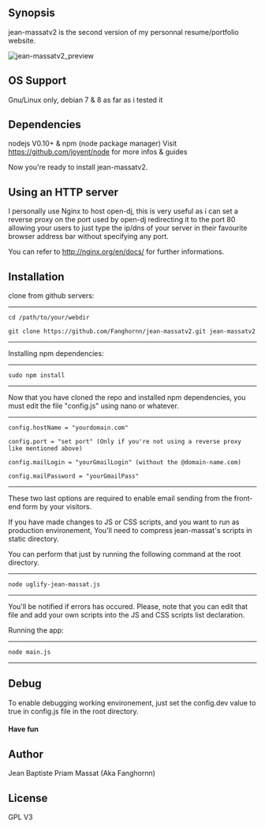 ## Synopsis

jean-massatv2 is the second version of my personnal resume/portfolio website.

![jean-massatv2_preview](http://i.imgur.com/TVg3EIQ.jpg)

## OS Support

Gnu/Linux only, debian 7 & 8 as far as i tested it

## Dependencies
  
nodejs V0.10+ & npm (node package manager) 
Visit https://github.com/joyent/node for more infos & guides

Now you're ready to install jean-massatv2.

## Using an HTTP server

I personally use Nginx to host open-dj, this is very useful as i can set a reverse proxy on the port used by open-dj
redirecting it to the port 80 allowing your users to just type the ip/dns of your server in their favourite browser address bar without specifying any port.

You can refer to http://nginx.org/en/docs/ for further informations.

## Installation

clone from github servers:

---------------------------------------------------

    cd /path/to/your/webdir
 
    git clone https://github.com/Fanghornn/jean-massatv2.git jean-massatv2

---------------------------------------------------

Installing npm dependencies:
  
----------------------------------------------------
    
    sudo npm install
    
----------------------------------------------------

Now that you have cloned the repo and installed npm dependencies, 
you must edit the file "config.js" using nano or whatever.

---------------------------------------------------

    config.hostName = "yourdomain.com"
    
    config.port = "set port" (Only if you're not using a reverse proxy like mentioned above)

    config.mailLogin = "yourGmailLogin" (without the @domain-name.com)

    config.mailPassword = "yourGmailPass"

---------------------------------------------------

These two last options are required to enable email sending from the front-end form by your visitors.

If you have made changes to JS or CSS scripts, and you want to run as production environement,
You'll need to compress jean-massat's scripts in static directory.

You can perform that just by running the following command at the root directory.

----------------------------------------------------

    node uglify-jean-massat.js

----------------------------------------------------

You'll be notified if errors has occured.
Please, note that you can edit that file and add your own scripts into the JS and CSS scripts list declaration.

Running the app:

----------------------------------------------------

    node main.js

----------------------------------------------------

## Debug 

To enable debugging working environement, just set the config.dev value to true in config.js file in the root directory.

#### Have fun

## Author

Jean Baptiste Priam Massat (Aka Fanghornn)

## License

GPL V3
